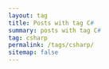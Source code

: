 ```yaml
---
layout: tag
title: Posts with tag C#
summary: posts with tag C#
tag: csharp
permalink: /tags/csharp/
sitemap: false
---
```

